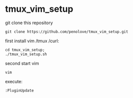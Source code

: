 # tmux_vim_setup

git clone this repository
```
git clone https://github.com/penolove/tmux_vim_setup.git
```

first install vim /tmux /curl:

```
cd tmux_vim_setup;
./tmux_vim_setup.sh
```

second start vim 
```
vim
```

execute:
```
:PluginUpdate
```

